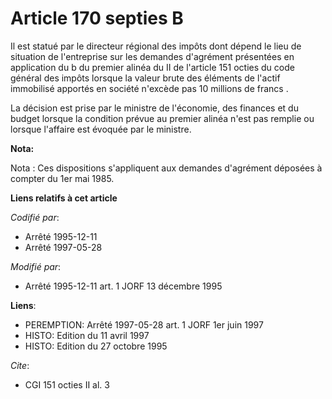 # Article 170 septies B

Il est statué par le directeur régional des impôts dont dépend le lieu de situation de l'entreprise sur les demandes
d'agrément présentées en application du b du premier alinéa du II de l'article 151 octies du code général des impôts lorsque
la valeur brute des éléments de l'actif immobilisé apportés en société n'excède pas 10 millions de francs .

La décision est prise par le ministre de l'économie, des finances et du budget lorsque la condition prévue au premier alinéa
n'est pas remplie ou lorsque l'affaire est évoquée par le ministre.

**Nota:**

Nota : Ces dispositions s'appliquent aux demandes d'agrément déposées à compter du 1er mai 1985.

**Liens relatifs à cet article**

_Codifié par_:

  - Arrêté 1995-12-11
  - Arrêté 1997-05-28

_Modifié par_:

  - Arrêté 1995-12-11 art. 1 JORF 13 décembre 1995

**Liens**:

  - PEREMPTION: Arrêté 1997-05-28 art. 1 JORF 1er juin 1997
  - HISTO: Edition du 11 avril 1997
  - HISTO: Edition du 27 octobre 1995

_Cite_:

  - CGI 151 octies II al. 3
